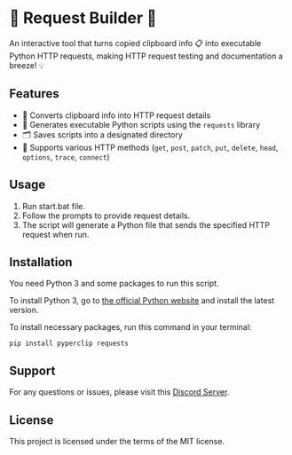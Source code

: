 # 🔧 Request Builder 🐍

An interactive tool that turns copied clipboard info 📋 into executable Python HTTP requests, making HTTP request testing and documentation a breeze! 💡

## Features

- 🔄 Converts clipboard info into HTTP request details
- 🚀 Generates executable Python scripts using the `requests` library
- 🗂 Saves scripts into a designated directory
- 💼 Supports various HTTP methods (`get`, `post`, `patch`, `put`, `delete`, `head`, `options`, `trace`, `connect`)

## Usage

1. Run start.bat file.
2. Follow the prompts to provide request details.
3. The script will generate a Python file that sends the specified HTTP request when run.

## Installation

You need Python 3 and some packages to run this script.

To install Python 3, go to [the official Python website](https://www.python.org/downloads/) and install the latest version.

To install necessary packages, run this command in your terminal:

```pip install pyperclip requests```

## Support
For any questions or issues, please visit this [Discord Server](https://dsc.gg/thegraydreamgithub).

## License
This project is licensed under the terms of the MIT license.
